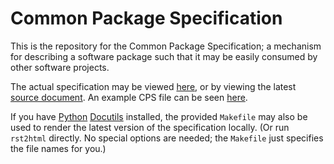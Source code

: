 Common Package Specification
============================

This is the repository for the Common Package Specification; a mechanism for
describing a software package such that it may be easily consumed by other
software projects.

The actual specification may be viewed [here](https://mwoehlke.github.io/cps/),
or by viewing the latest
[source document](https://github.com/mwoehlke/cps/blob/master/common-package-specification.rst).
An example CPS file can be seen
[here](https://github.com/mwoehlke/cps/blob/master/sample.cps).

If you have [Python](https://www.python.org)
[Docutils](http://docutils.sourceforge.net/) installed, the provided `Makefile`
may also be used to render the latest version of the specification locally. (Or
run `rst2html` directly. No special options are needed; the `Makefile` just
specifies the file names for you.)
